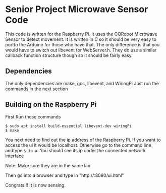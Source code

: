 # Senior Project Microwave Sensor Code 

This code is written for the Raspberry Pi. It uses the CQRobot Microwave Sensor to detect movement. It is written in C so it should be very easy to portto the Arduino for those who have that. The only difference is that you would have to switch out libevent for WebServer.h. They do use a similar callback function structure though so it should be fairly easy.

## Dependencies
The only dependencies are make, gcc, libevent, and WiringPi
Just run the commands in the next section

## Building on the Raspberry Pi

First Run these commands
```
$ sudo apt install build-essential libevent-dev wiringPi
$ make
```

You next need to find out the ip address of the Raspberry Pi. If you want to access the ui it would be localhost. Otherwise go to the command line andtype `$ ip a`. You should see its ip under the connected network interface 

Note: Make sure they are in the same lan

Then go into a browser and type in "http://<insert Raspberry Pi IP addr here>:8080/ui.html"

Congrats!!! It is now sensing.

